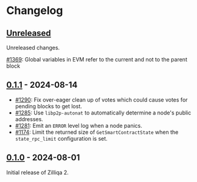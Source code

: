 # Changelog

## [Unreleased]

Unreleased changes.

[#1369](https://github.com/Zilliqa/zq2/pull/1369): Global variables in EVM refer to the current and not to the parent block

## [0.1.1] - 2024-08-14

- [#1290](https://github.com/Zilliqa/zq2/pull/1281): Fix over-eager clean up of votes which could cause votes for pending blocks to get lost.
- [#1285](https://github.com/Zilliqa/zq2/pull/1285): Use `libp2p-autonat` to automatically determine a node's public addresses.
- [#1281](https://github.com/Zilliqa/zq2/pull/1281): Emit an `ERROR` level log when a node panics.
- [#1174](https://github.com/Zilliqa/zq2/pull/1174): Limit the returned size of `GetSmartContractState` when the `state_rpc_limit` configuration is set.

## [0.1.0] - 2024-08-01

Initial release of Zilliqa 2.

[unreleased]: https://github.com/zilliqa/zq2/compare/v0.1.1...HEAD
[0.1.1]: https://github.com/zilliqa/zq2/compare/v0.1.0...v0.1.1
[0.1.0]: https://github.com/zilliqa/zq2/releases/tag/v0.1.0
